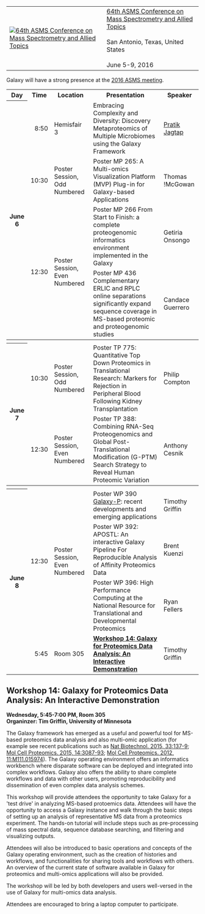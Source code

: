 <div class="title">
<table>
  <tr>
    <td style=" border: none"> <a href='http://www.asms.org/conferences/annual-conference/annual-conference-homepage'><img src='/Images/Logos/ASMSLogo.png' alt='64th ASMS Conference on Mass Spectrometry and Allied Topics' /></a> </td>
    <td style=" border: none"> <a href='http://www.asms.org/conferences/annual-conference/annual-conference-homepage'>64th ASMS Conference on Mass Spectrometry and Allied Topics</a><br /><br /> San Antonio, Texas, United States<br /><br />June 5-9, 2016 </td>
  </tr>
</table>

</div>

Galaxy will have a strong presence at the [2016 ASMS meeting](http://www.asms.org/conferences/annual-conference/annual-conference-homepage).

<table>
  <tr class="th" >
    <th> Day </th>
    <th> Time </th>
    <th> Location </th>
    <th> Presentation </th>
    <th> Speaker </th>
  </tr>
  <tr>
    <th rowspan=4> June 6 </th>
    <td style=" text-align: right;"> 8:50 </td>
    <td> Hemisfair 3 </td>
    <td> Embracing Complexity and Diversity: Discovery Metaproteomics of Multiple Microbiomes using the Galaxy Framework </td>
    <td> <a href='http://cbs.umn.edu/contacts/pratik-d-jagtap'>Pratik Jagtap</a> </td>
  </tr>
  <tr>
    <td style=" text-align: right;"> 10:30 </td>
    <td> Poster Session, Odd Numbered </td>
    <td> Poster MP 265: A Multi-omics Visualization Platform (MVP) Plug-in for Galaxy-based Applications </td>
    <td> Thomas !McGowan </td>
  </tr>
  <tr>
    <td rowspan=2 style=" text-align: right;"> 12:30 </td>
    <td rowspan=2> Poster Session, Even Numbered </td>
    <td> Poster MP 266 From Start to Finish: a complete proteogenomic informatics environment implemented in the Galaxy </td>
    <td> Getiria Onsongo </td>
  </tr>
  <tr>
    <td> Poster MP 436 Complementary ERLIC and RPLC online separations significantly expand sequence coverage in MS-based proteomic and proteogenomic studies </td>
    <td> Candace Guerrero </td>
  </tr>
  <tr>
    <th colspan=5> </th>
  </tr>
  <tr>
    <th rowspan=2> June 7 </th>
    <td style=" text-align: right;"> 10:30 </td>
    <td> Poster Session, Odd Numbered </td>
    <td> Poster TP 775: Quantitative Top Down Proteomics in Translational Research: Markers for Rejection in Peripheral Blood Following Kidney Transplantation </td>
    <td> Philip Compton </td>
  </tr>
  <tr>
    <td style=" text-align: right;"> 12:30 </td>
    <td> Poster Session, Even Numbered </td>
    <td> Poster TP 388: Combining RNA-Seq Proteogenomics and Global Post-Translational Modification (G-PTM) Search Strategy to Reveal Human Proteomic Variation </td>
    <td> Anthony Cesnik </td>
  </tr>
  <tr>
    <th colspan=5> </th>
  </tr>
  <tr>
    <th rowspan=4> June 8 </th>
    <td rowspan=3 style=" text-align: right;"> 12:30 </td>
    <td rowspan=3> Poster Session, Even Numbered </td>
    <td> Poster WP 390 <a href='https://usegalaxyp.org/'>Galaxy-P</a>: recent developments and emerging applications </td>
    <td> Timothy Griffin </td>
  </tr>
  <tr>
    <td> Poster WP 392: APOSTL: An interactive Galaxy Pipeline For Reproducible Analysis of Affinity Proteomics Data </td>
    <td> Brent Kuenzi </td>
  </tr>
  <tr>
    <td> Poster WP 396: High Performance Computing at the National Resource for Translational and Developmental Proteomics </td>
    <td> Ryan Fellers </td>
  </tr>
  <tr>
    <td style=" text-align: right;"> 5:45 </td>
    <td> Room 305 </td>
    <td> <strong><a href='#workshop-14-galaxy-for-proteomics-data-analysis-an-interactive-demonstration'>Workshop 14: Galaxy for Proteomics Data Analysis: An Interactive Demonstration</a></strong> </td>
    <td> Timothy Griffin </td>
  </tr>
</table>


## Workshop 14: Galaxy for Proteomics Data Analysis: An Interactive Demonstration

**Wednesday, 5:45-7:00 PM, Room 305<br />
Organinzer: Tim Griffin, University of Minnesota**

The Galaxy framework has emerged as a useful and powerful tool for MS-based proteomics data analysis and also multi-omic application (for example see recent publications such as [Nat Biotechnol. 2015, 33:137-9](http://dx.doi.org/10.1038/nbt.3134); [Mol Cell Proteomics. 2015, 14:3087-93](http://dx.doi.org/10.1074/mcp.O115.048777); [Mol Cell Proteomics. 2012, 11:M111.015974](http://www.mcponline.org/content/11/6/M111.015974.long)). The Galaxy operating environment offers an informatics workbench where disparate software can be deployed and integrated into complex workflows. Galaxy also offers the ability to share complete workflows and data with other users, promoting reproducibility and dissemination of even complex data analysis schemes.

This workshop will provide attendees the opportunity to take Galaxy for a 'test drive' in analyzing MS-based protoemics data. Attendees will have the opportunity to access a Galaxy instance and walk through the basic steps of setting up an analysis of representative MS data from a proteomics experiment. The hands-on tutorial will include steps such as pre-processing of mass spectral data, sequence database searching, and filtering and visualizing outputs.

Attendees will also be introduced to basic operations and concepts of the Galaxy operating environment, such as the creation of histories and workflows, and functionalities for sharing tools and workflows with others. An overview of the current state of software available in Galaxy for proteomics and multi-omics applications will also be provided.

The workshop will be led by both developers and users well-versed in the use of Galaxy for multi-omics data analysis.

Attendees are encouraged to bring a laptop computer to participate.
